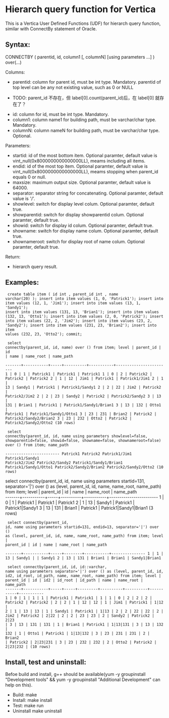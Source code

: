 <html lang="zn_CN"> <head> <meta charset='utf-8'> <title>Hierarch query function for Vertica</title> </head> <body>

Hierarch query function for Vertica
==========
This is a Vertica User Defined Functions (UDF) for hierarch query function, similar with ConnectBy statement of Oracle.

Syntax:
----------

CONNECTBY ( parentid, id, column1 [, columnN] [using parameters ...] ) over(...)

Columns:

 * parentid: column for parent id, must be int type. Mandatory. parentid of top level can be any not existing value, such as 0 or NULL
  - TODO: parent_id 不存在，但 label[0].count(parent_id)后，在 label[0] 就存在了？
 * id: column for id, must be int type. Mandatory.
 * column1: column name1 for building path, must be varchar/char type. Mandatory.
 * columnN: column nameN for building path, must be varchar/char type. Optional.

Parameters:

 * startid: id of the most bottom item. Optional paramter, default value is vint_null(0x8000000000000000LL), meams including all items.
 * endid: id of the most top item. Optional paramter, default value is vint_null(0x8000000000000000LL), meams stopping when parent_id equals 0 or null.
 * maxsize: maximum output size. Optional paramter, default value is 64000. 
 * separator: separator string for concatenating. Optional paramter, default value is '/'.
 * showlevel: switch for display level colum. Optional paramter, default true. 
 * showparentid: switch for display showparentid colum. Optional paramter, default true. 
 * showid: switch for display id colum. Optional paramter, default true. 
 * showname: switch for display name colum. Optional paramter, default true. 
 * shownameroot: switch for display root of name colum. Optional paramter, default true. 


Return:
 * hierarch query result. 

Examples:
----------

<code><pre>
	create table item (
	  id int 
	  , parent_id int 
	  , name varchar(20)
	);
	insert into item values (1, 0, 'Patrick1');
	insert into item values (12, 1, 'Jim1');
	insert into item values (13, 1, 'Sandy1');
	insert into item values (131, 13, 'Brian1');
	insert into item values (132, 13, 'Otto1');
	insert into item values (2, 0, 'Patrick2');
	insert into item values (22, 2, 'Jim2');
	insert into item values (23, 2, 'Sandy2');
	insert into item values (231, 23, 'Brian2');
	insert into item values (232, 23, 'Otto2');
	commit;
</code></pre>
<code><pre>
	select connectby(parent_id, id, name) over () from item;
	 level | parent_id | id  |   name   | name_root |       name_path        
	-------+-----------+-----+----------+-----------+------------------------
	     1 |         0 |   1 | Patrick1 | Patrick1  | Patrick1
	     1 |         0 |   2 | Patrick2 | Patrick2  | Patrick2
	     2 |         1 |  12 | Jim1     | Patrick1  | Patrick1/Jim1
	     2 |         1 |  13 | Sandy1   | Patrick1  | Patrick1/Sandy1
	     2 |         2 |  22 | Jim2     | Patrick2  | Patrick2/Jim2
	     2 |         2 |  23 | Sandy2   | Patrick2  | Patrick2/Sandy2
	     3 |        13 | 131 | Brian1   | Patrick1  | Patrick1/Sandy1/Brian1
	     3 |        13 | 132 | Otto1    | Patrick1  | Patrick1/Sandy1/Otto1
	     3 |        23 | 231 | Brian2   | Patrick2  | Patrick2/Sandy2/Brian2
	     3 |        23 | 232 | Otto2    | Patrick2  | Patrick2/Sandy2/Otto2
	(10 rows)
</code></pre>
<code><pre>
	select connectby(parent_id, id, name using parameters showlevel=false, showparentid=false, showid=false, showname=false, shownameroot=false) over () from item;
	       name_path        
	------------------------
	 Patrick1
	 Patrick2
	 Patrick1/Jim1
	 Patrick1/Sandy1
	 Patrick2/Jim2
	 Patrick2/Sandy2
	 Patrick1/Sandy1/Brian1
	 Patrick1/Sandy1/Otto1
	 Patrick2/Sandy2/Brian2
	 Patrick2/Sandy2/Otto2
	(10 rows)
</code></pre>
	select connectby(parent_id, id, name using parameters startid=131, separator='|') over () as (level, parent_id, id, name, name_root, name_path) from item;
	 level | parent_id | id  |   name   | name_root |       name_path        
	-------+-----------+-----+----------+-----------+------------------------
	     1 |         0 |   1 | Patrick1 | Patrick1  | Patrick1
	     2 |         1 |  13 | Sandy1   | Patrick1  | Patrick1|Sandy1
	     3 |        13 | 131 | Brian1   | Patrick1  | Patrick1|Sandy1|Brian1
	(3 rows)
<code><pre>
	select connectby(parent_id, id, name using parameters startid=131, endid=13, separator='|') over () as (level, parent_id, id, name, name_root, name_path) from item;
	 level | parent_id | id  |  name  | name_root |   name_path   
	-------+-----------+-----+--------+-----------+---------------
	     1 |         1 |  13 | Sandy1 |           | Sandy1
	     2 |        13 | 131 | Brian1 | Brian1    | Sandy1|Brian1
</code></pre>
<code><pre>
	select connectby(parent_id, id, id::varchar, name using parameters separator='|') over () as (level, parent_id, id, id2, id_root, id_path, name, name_root, name_path) from item;
	 level | parent_id | id  | id2 | id_root | id_path  |   name   | name_root | name_path 
	-------+-----------+-----+-----+---------+----------+----------+-----------+-----------
	     1 |         0 |   1 | 1   | 1       | Patrick1 | Patrick1 | 1         | 
	     1 |         0 |   2 | 2   | 2       | Patrick2 | Patrick2 | 2         | 
	     2 |         1 |  12 | 12  | 1       | Jim1     | Patrick1 | 1|12      | 
	     2 |         1 |  13 | 13  | 1       | Sandy1   | Patrick1 | 1|13      | 
	     2 |         2 |  22 | 22  | 2       | Jim2     | Patrick2 | 2|22      | 
	     2 |         2 |  23 | 23  | 2       | Sandy2   | Patrick2 | 2|23      | 
	     3 |        13 | 131 | 131 | 1       | Brian1   | Patrick1 | 1|13|131  | 
	     3 |        13 | 132 | 132 | 1       | Otto1    | Patrick1 | 1|13|132  | 
	     3 |        23 | 231 | 231 | 2       | Brian2   | Patrick2 | 2|23|231  | 
	     3 |        23 | 232 | 232 | 2       | Otto2    | Patrick2 | 2|23|232  | 
	(10 rows)
</code></pre>

Install, test and uninstall:
----------
Befoe build and install, g++ should be available(yum -y groupinstall "Development tools" && yum -y groupinstall "Additional Development" can help on this).

 * Build: make
 * Install: make install
 * Test: make run
 * Uninstall make uninstall

</body> </html>




